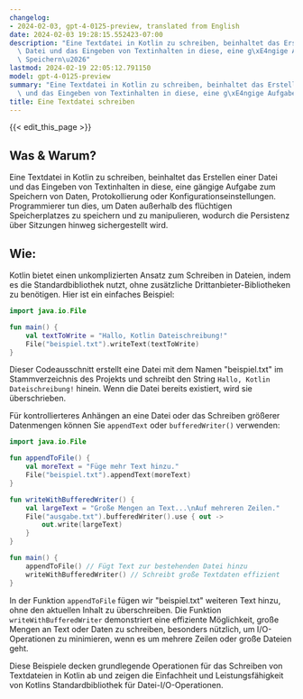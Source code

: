 ```yaml
---
changelog:
- 2024-02-03, gpt-4-0125-preview, translated from English
date: 2024-02-03 19:28:15.552423-07:00
description: "Eine Textdatei in Kotlin zu schreiben, beinhaltet das Erstellen einer\
  \ Datei und das Eingeben von Textinhalten in diese, eine g\xE4ngige Aufgabe zum\
  \ Speichern\u2026"
lastmod: 2024-02-19 22:05:12.791150
model: gpt-4-0125-preview
summary: "Eine Textdatei in Kotlin zu schreiben, beinhaltet das Erstellen einer Datei\
  \ und das Eingeben von Textinhalten in diese, eine g\xE4ngige Aufgabe zum Speichern\u2026"
title: Eine Textdatei schreiben
---
```


{{< edit_this_page >}}

## Was & Warum?
Eine Textdatei in Kotlin zu schreiben, beinhaltet das Erstellen einer Datei und das Eingeben von Textinhalten in diese, eine gängige Aufgabe zum Speichern von Daten, Protokollierung oder Konfigurationseinstellungen. Programmierer tun dies, um Daten außerhalb des flüchtigen Speicherplatzes zu speichern und zu manipulieren, wodurch die Persistenz über Sitzungen hinweg sichergestellt wird.

## Wie:
Kotlin bietet einen unkomplizierten Ansatz zum Schreiben in Dateien, indem es die Standardbibliothek nutzt, ohne zusätzliche Drittanbieter-Bibliotheken zu benötigen. Hier ist ein einfaches Beispiel:

```kotlin
import java.io.File

fun main() {
    val textToWrite = "Hallo, Kotlin Dateischreibung!"
    File("beispiel.txt").writeText(textToWrite)
}
```
Dieser Codeausschnitt erstellt eine Datei mit dem Namen "beispiel.txt" im Stammverzeichnis des Projekts und schreibt den String `Hallo, Kotlin Dateischreibung!` hinein. Wenn die Datei bereits existiert, wird sie überschrieben.

Für kontrollierteres Anhängen an eine Datei oder das Schreiben größerer Datenmengen können Sie `appendText` oder `bufferedWriter()` verwenden:

```kotlin
import java.io.File

fun appendToFile() {
    val moreText = "Füge mehr Text hinzu."
    File("beispiel.txt").appendText(moreText)
}

fun writeWithBufferedWriter() {
    val largeText = "Große Mengen an Text...\nAuf mehreren Zeilen."
    File("ausgabe.txt").bufferedWriter().use { out ->
        out.write(largeText)
    }
}

fun main() {
    appendToFile() // Fügt Text zur bestehenden Datei hinzu
    writeWithBufferedWriter() // Schreibt große Textdaten effizient
}
```

In der Funktion `appendToFile` fügen wir "beispiel.txt" weiteren Text hinzu, ohne den aktuellen Inhalt zu überschreiben. Die Funktion `writeWithBufferedWriter` demonstriert eine effiziente Möglichkeit, große Mengen an Text oder Daten zu schreiben, besonders nützlich, um I/O-Operationen zu minimieren, wenn es um mehrere Zeilen oder große Dateien geht.

Diese Beispiele decken grundlegende Operationen für das Schreiben von Textdateien in Kotlin ab und zeigen die Einfachheit und Leistungsfähigkeit von Kotlins Standardbibliothek für Datei-I/O-Operationen.
